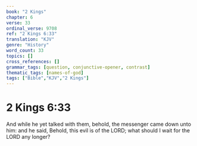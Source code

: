 ```yaml
---
book: "2 Kings"
chapter: 6
verse: 33
ordinal_verse: 9708
ref: "2 Kings 6:33"
translation: "KJV"
genre: "History"
word_count: 33
topics: []
cross_references: []
grammar_tags: [question, conjunctive-opener, contrast]
thematic_tags: [names-of-god]
tags: ["Bible","KJV","2 Kings"]
---
```


# 2 Kings 6:33

And while he yet talked with them, behold, the messenger came down unto him: and he said, Behold, this evil is of the LORD; what should I wait for the LORD any longer?
